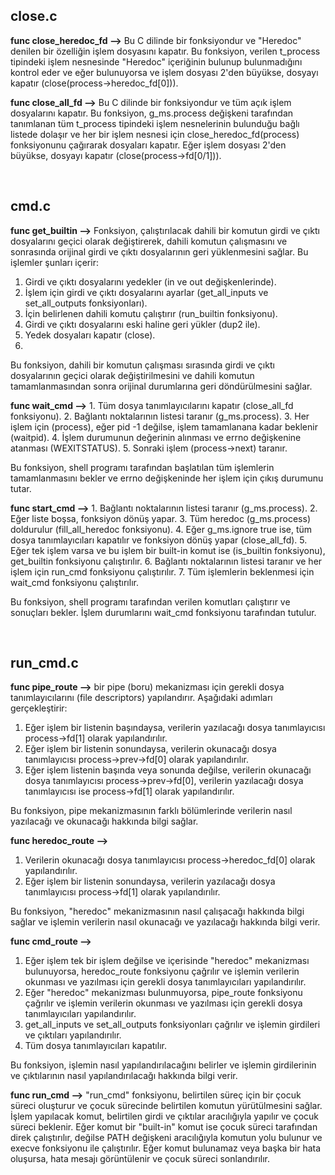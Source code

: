 ## close.c

**func close_heredoc_fd -->** Bu C dilinde bir fonksiyondur ve "Heredoc" denilen bir özelliğin işlem dosyasını kapatır. Bu fonksiyon, verilen t_process tipindeki işlem nesnesinde "Heredoc" içeriğinin bulunup bulunmadığını kontrol eder ve eğer bulunuyorsa ve işlem dosyası 2'den büyükse, dosyayı kapatır (close(process->heredoc_fd[0])).


**func close_all_fd -->** Bu C dilinde bir fonksiyondur ve tüm açık işlem dosyalarını kapatır. Bu fonksiyon, g_ms.process değişkeni tarafından tanımlanan tüm t_process tipindeki işlem nesnelerinin bulunduğu bağlı listede dolaşır ve her bir işlem nesnesi için close_heredoc_fd(process) fonksiyonunu çağırarak dosyaları kapatır. Eğer işlem dosyası 2'den büyükse, dosyayı kapatır (close(process->fd[0/1])).

<br />

## cmd.c

**func get_builtin -->** Fonksiyon, çalıştırılacak dahili bir komutun girdi ve çıktı dosyalarını geçici olarak değiştirerek, dahili komutun çalışmasını ve sonrasında orijinal girdi ve çıktı dosyalarının geri yüklenmesini sağlar. Bu işlemler şunları içerir:

1.  Girdi ve çıktı dosyalarını yedekler (in ve out değişkenlerinde).
2.  İşlem için girdi ve çıktı dosyalarını ayarlar (get_all_inputs ve set_all_outputs fonksiyonları).
3.  İçin belirlenen dahili komutu çalıştırır (run_builtin fonksiyonu).
4.  Girdi ve çıktı dosyalarını eski haline geri yükler (dup2 ile).
5.  Yedek dosyaları kapatır (close).
6. 
Bu fonksiyon, dahili bir komutun çalışması sırasında girdi ve çıktı dosyalarının geçici olarak değiştirilmesini ve dahili komutun tamamlanmasından sonra orijinal durumlarına geri döndürülmesini sağlar.


**func wait_cmd -->** 1.  Tüm dosya tanımlayıcılarını kapatır (close_all_fd fonksiyonu).
2.  Bağlantı noktalarının listesi taranır (g_ms.process).
3.  Her işlem için (process), eğer pid -1 değilse, işlem tamamlanana kadar beklenir (waitpid).
4.  İşlem durumunun değerinin alınması ve errno değişkenine atanması (WEXITSTATUS).
5.  Sonraki işlem (process->next) taranır.

Bu fonksiyon, shell programı tarafından başlatılan tüm işlemlerin tamamlanmasını bekler ve errno değişkeninde her işlem için çıkış durumunu tutar.


**func start_cmd -->** 1.  Bağlantı noktalarının listesi taranır (g_ms.process).
2.  Eğer liste boşsa, fonksiyon dönüş yapar.
3.  Tüm heredoc (g_ms.process) doldurulur (fill_all_heredoc fonksiyonu).
4.  Eğer g_ms.ignore true ise, tüm dosya tanımlayıcıları kapatılır ve fonksiyon dönüş yapar (close_all_fd).
5.  Eğer tek işlem varsa ve bu işlem bir built-in komut ise (is_builtin fonksiyonu), get_builtin fonksiyonu çalıştırılır.
6.  Bağlantı noktalarının listesi taranır ve her işlem için run_cmd fonksiyonu çalıştırılır.
7.  Tüm işlemlerin beklenmesi için wait_cmd fonksiyonu çalıştırılır.

Bu fonksiyon, shell programı tarafından verilen komutları çalıştırır ve sonuçları bekler. İşlem durumlarını wait_cmd fonksiyonu tarafından tutulur.

<br />

## run_cmd.c

**func pipe_route -->** bir pipe (boru) mekanizması için gerekli dosya tanımlayıcılarını (file descriptors) yapılandırır. Aşağıdaki adımları gerçekleştirir:

1.  Eğer işlem bir listenin başındaysa, verilerin yazılacağı dosya tanımlayıcısı process->fd[1] olarak yapılandırılır.
2.  Eğer işlem bir listenin sonundaysa, verilerin okunacağı dosya tanımlayıcısı process->prev->fd[0] olarak yapılandırılır.
3.  Eğer işlem listenin başında veya sonunda değilse, verilerin okunacağı dosya tanımlayıcısı process->prev->fd[0], verilerin yazılacağı dosya tanımlayıcısı ise process->fd[1] olarak yapılandırılır.

Bu fonksiyon, pipe mekanizmasının farklı bölümlerinde verilerin nasıl yazılacağı ve okunacağı hakkında bilgi sağlar.


**func heredoc_route -->** 
1.  Verilerin okunacağı dosya tanımlayıcısı process->heredoc_fd[0] olarak yapılandırılır.
2.  Eğer işlem bir listenin sonundaysa, verilerin yazılacağı dosya tanımlayıcısı process->fd[1] olarak yapılandırılır.

Bu fonksiyon, "heredoc" mekanizmasının nasıl çalışacağı hakkında bilgi sağlar ve işlemin verilerin nasıl okunacağı ve yazılacağı hakkında bilgi verir.


**func cmd_route -->** 
1.  Eğer işlem tek bir işlem değilse ve içerisinde "heredoc" mekanizması bulunuyorsa, heredoc_route fonksiyonu çağrılır ve işlemin verilerin okunması ve yazılması için gerekli dosya tanımlayıcıları yapılandırılır.
2.  Eğer "heredoc" mekanizması bulunmuyorsa, pipe_route fonksiyonu çağrılır ve işlemin verilerin okunması ve yazılması için gerekli dosya tanımlayıcıları yapılandırılır.
3.  get_all_inputs ve set_all_outputs fonksiyonları çağrılır ve işlemin girdileri ve çıktıları yapılandırılır.
4.  Tüm dosya tanımlayıcıları kapatılır.

Bu fonksiyon, işlemin nasıl yapılandırılacağını belirler ve işlemin girdilerinin ve çıktılarının nasıl yapılandırılacağı hakkında bilgi verir.


**func run_cmd -->** "run_cmd" fonksiyonu, belirtilen süreç için bir çocuk süreci oluşturur ve çocuk sürecinde belirtilen komutun yürütülmesini sağlar. İşlem yapılacak komut, belirtilen girdi ve çıktılar aracılığıyla yapılır ve çocuk süreci beklenir. Eğer komut bir "built-in" komut ise çocuk süreci tarafından direk çalıştırılır, değilse PATH değişkeni aracılığıyla komutun yolu bulunur ve execve fonksiyonu ile çalıştırılır. Eğer komut bulunamaz veya başka bir hata oluşursa, hata mesajı görüntülenir ve çocuk süreci sonlandırılır.

